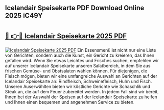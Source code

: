 ## Icelandair Speisekarte PDF Download Online 2025 iC49Y

# <h2><a href="http://gca52l.nevu.top/?p=Icelandair+Speisekarte">🔗 👉🔴 Icelandair Speisekarte 2025 PDF</a></h2>

[![Icelandair Speisekarte 2025 PDF](https://i.imgur.com/dBaPXMq.png)](http://gca52l.nevu.top/?p=Icelandair+Speisekarte)
Ein Essensmenü ist nicht nur eine Liste von Gerichten, sondern auch die Kunst, ein Gericht zu kreieren, das Ihnen gefallen wird. Wenn Sie etwas Leichtes und Frisches suchen, empfehlen wir auf unserer Icelandair Speisekarte unseren Salatbereich, in dem Sie aus frischen Gemüse- und Obstsalaten wählen können. Für diejenigen, die Fleisch mögen, bieten wir eine umfangreiche Auswahl an Gerichten auf der Icelandair Speisekarte an: Rindfleisch, Schweinefleisch, Huhn und Fisch. Unseren Auserwählten bieten wir köstliche Gerichte wie Schaschlik und Steak an, die auf dem Feuer zubereitet werden. In jedem Fall sind wir bereit, Ihnen bei der Auswahl der Speisen auf der Icelandair Speisekarte zu helfen und Ihnen einen bequemen und angenehmen Service zu bieten.
